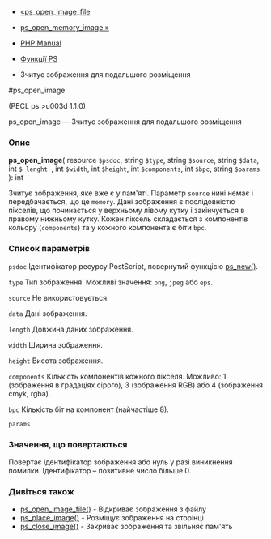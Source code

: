 - [«ps_open_image_file](function.ps-open-image-file.md)
- [ps_open_memory_image »](function.ps-open-memory-image.md)

- [PHP Manual](index.md)
- [Функції PS](ref.ps.md)
- Зчитує зображення для подальшого розміщення

#ps_open_image

(PECL ps \>u003d 1.1.0)

ps_open_image — Зчитує зображення для подальшого розміщення

### Опис

**ps_open_image**(
resource `$psdoc`,
string `$type`,
string `$source`,
string `$data`,
int `$ lenght `,
int `$width`,
int `$height`,
int `$components`,
int `$bpc`,
string `$params`
): int

Зчитує зображення, яке вже є у пам'яті. Параметр `source`
нині немає і передбачається, що це `memory`.
Дані зображення є послідовністю пікселів,
що починається у верхньому лівому кутку і закінчується в правому нижньому
кутку. Кожен піксель складається з компонентів кольору (`components`) та у
кожного компонента є біти `bpc`.

### Список параметрів

`psdoc`
Ідентифікатор ресурсу PostScript, повернутий функцією
[ps_new()](function.ps-new.md).

`type`
Тип зображення. Можливі значення: `png`, `jpeg` або `eps`.

`source`
Не використовується.

`data`
Дані зображення.

`length`
Довжина даних зображення.

`width`
Ширина зображення.

`height`
Висота зображення.

`components`
Кількість компонентів кожного пікселя. Можливо: 1 (зображення в
градаціях сірого), 3 (зображення RGB) або 4 (зображення cmyk, rgba).

`bpc`
Кількість біт на компонент (найчастіше 8).

`params`

### Значення, що повертаються

Повертає ідентифікатор зображення або нуль у разі виникнення
помилки. Ідентифікатор – позитивне число більше 0.

### Дивіться також

- [ps_open_image_file()](function.ps-open-image-file.md) - Відкриває
зображення з файлу
- [ps_place_image()](function.ps-place-image.md) - Розміщує
зображення на сторінці
- [ps_close_image()](function.ps-close-image.md) - Закриває
зображення та звільняє пам'ять
